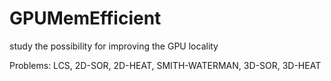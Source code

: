 # GPUMemEfficient
study the possibility for improving the GPU locality

Problems:
LCS, 2D-SOR, 2D-HEAT, SMITH-WATERMAN, 3D-SOR, 3D-HEAT
